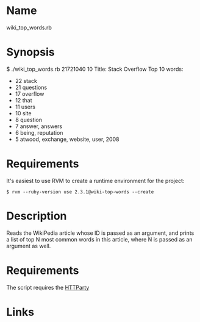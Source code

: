 # Name

wiki_top_words.rb

# Synopsis

$ ./wiki_top_words.rb 21721040 10
Title: Stack Overflow
Top 10 words:
- 22 stack
- 21 questions
- 17 overflow
- 12 that
- 11 users
- 10 site
- 8 question
- 7 answer, answers
- 6 being, reputation
- 5 atwood, exchange, website, user, 2008

# Requirements

It's easiest to use RVM to create a runtime environment for the project:

```
$ rvm --ruby-version use 2.3.1@wiki-top-words --create
```

# Description

Reads the WikiPedia article whose ID is passed as an argument, and prints
a list of top N most common words in this article, where N is passed as an
argument as well.

# Requirements

The script requires the [HTTParty][httparty]

# Links

[httparty]: https://github.com/jnunemaker/httparty "Ruby HTTP client library"
